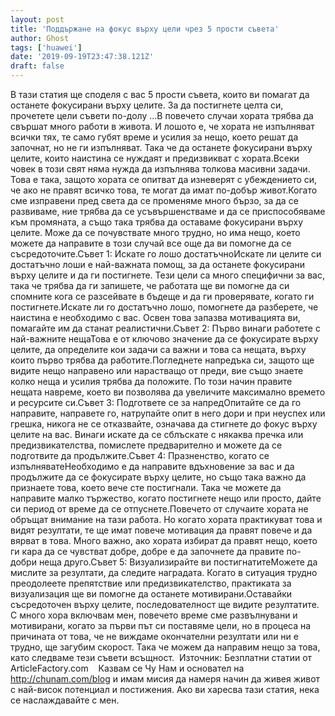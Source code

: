 ```yaml
---
layout: post
title: 'Поддържане на фокус върху цели чрез 5 прости съвета'
author: Ghost
tags: ['huawei']
date: '2019-09-19T23:47:38.121Z'
draft: false
---
```


В тази статия ще споделя с вас 5 прости съвета, които ви помагат да останете фокусирани върху целите. За да постигнете целта си, прочетете цели съвети по-долу ...В повечето случаи хората трябва да свършат много работи в живота. И лошото е, че хората не изпълняват всички тях, те само губят време и усилия за нещо, което решат да започнат, но не ги изпълняват. Така че да останете фокусирани върху целите, които наистина се нуждаят и предизвикват с хората.Всеки човек в този свят няма нужда да изпълнява толкова масивни задачи. Това е така, защото хората се опитват да изневерят с убеждението си, че ако не правят всичко това, те могат да имат по-добър живот.Когато сме изправени пред света да се променяме много бързо, за да се развиваме, ние трябва да се усъвършенстваме и да се приспособяваме към промяната, а също така трябва да оставаме фокусирани върху целите. Може да се почувствате много трудно, но има нещо, което можете да направите в този случай все още да ви помогне да се съсредоточите.Съвет 1: Искате го лошо достатъчноИскате ли целите си достатъчно лоши е най-важната помощ, за да останете фокусирани върху целите и да ги постигнете. Тези цели са много специфични за вас, така че трябва да ги запишете, че работата ще ви помогне да си спомните кога се разсейвате в бъдеще и да ги проверявате, когато ги постигнете.Искате ли го достатъчно лошо, помогнете да разберете, че наистина е необходимо с вас. Освен това запазва мотивацията ви, помагайте им да станат реалистични.Съвет 2: Първо винаги работете с най-важните нещаТова е от ключово значение да се фокусирате върху целите, да определите кои задачи са важни и това са нещата, върху които първо трябва да работите.Погледнете напредъка си, защото ще видите нещо направено или нарастващо от преди, вие също знаете колко неща и усилия трябва да положите. По този начин правите нещата навреме, което ви позволява да увеличите максимално времето и ресурсите си.Съвет 3: Подгответе се за напредОпитайте се да го направите, направете го, натрупайте опит в него дори и при неуспех или грешка, никога не се отказвайте, означава да стигнете до фокус върху целите на вас. Винаги искате да се сблъскате с някаква пречка или предизвикателства, помислете предварително и можете да се подготвите да продължите.Съвет 4: Празненство, когато се изпълняватеНеобходимо е да направите вдъхновение за вас и да продължите да се фокусирате върху целите, но също така важно да признаете това, което вече сте постигнали. Така че можете да направите малко тържество, когато постигнете нещо или просто, дайте си период от време да се отпуснете.Повечето от случаите хората не обръщат внимание на тази работа. Но когато хората практикуват това и видят резултати, те ще имат повече мотивация да правят повече и да вярват в това. Много важно, ако хората избират да правят нещо, което ги кара да се чувстват добре, добре е да започнете да правите по-добри неща друго.Съвет 5: Визуализирайте ви постигнатитеМожете да мислите за резултати, да следите наградата. Когато в ситуация трудно преодолеете препятствие или предизвикателство, практиката за визуализация ще ви помогне да останете мотивирани.Оставайки съсредоточен върху целите, последователност ще видите резултатите. С много хора включвам мен, повечето време сме развълнувани и мотивирани, когато за първи път си поставяме цели, но в процеса на причината от това, че не виждаме окончателни резултати или ни е трудно, ще загубим скорост. Така че можем да направим нещо за това, като следваме тези съвети всъщност.  Източник: Безплатни статии от ArticleFactory.com    Казвам се Чу Нам и основател на http://chunam.com/blog и имам мисия да намеря начин да живея живот с най-висок потенциал и постижения. Ако ви харесва тази статия, нека се наслаждавайте с мен.
